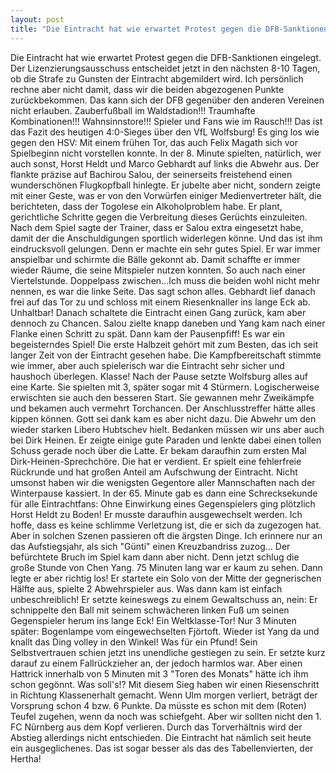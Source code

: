 ```yaml
---
layout: post
title: "Die Eintracht hat wie erwartet Protest gegen die DFB-Sanktionen eingelegt."
---
```


Die Eintracht hat wie erwartet Protest gegen die DFB-Sanktionen eingelegt. Der Lizenzierungsausschuss entscheidet jetzt in den nächsten 8-10 Tagen, ob die Strafe zu Gunsten der Eintracht abgemildert wird. Ich persönlich rechne aber nicht damit, dass wir die beiden abgezogenen Punkte zurückbekommen. Das kann sich der DFB gegenüber den anderen Vereinen nicht erlauben. Zauberfußball im Waldstadion!!! Traumhafte Kombinationen!!! Wahnsinnstore!!! Spieler und Fans wie im Rausch!!! Das ist das Fazit des heutigen 4:0-Sieges über den VfL Wolfsburg! Es ging los wie gegen den HSV: Mit einem frühen Tor, das auch Felix Magath sich vor Spielbeginn nicht vorstellen konnte. In der 8. Minute spielten, natürlich, wer auch sonst, Horst Heldt und Marco Gebhardt auf links die Abwehr aus. Der flankte präzise auf Bachirou Salou, der seinerseits freistehend einen wunderschönen Flugkopfball hinlegte. Er jubelte aber nicht, sondern zeigte mit einer Geste, was er von den Vorwürfen einiger Medienvertreter hält, die berichteten, dass der Togolese ein Alkoholproblem habe. Er plant, gerichtliche Schritte gegen die Verbreitung dieses Gerüchts einzuleiten. Nach dem Spiel sagte der Trainer, dass er Salou extra eingesetzt habe, damit der die Anschuldigungen sportlich widerlegen könne. Und das ist ihm eindrucksvoll gelungen. Denn er machte ein sehr gutes Spiel. Er war immer anspielbar und schirmte die Bälle gekonnt ab. Damit schaffte er immer wieder Räume, die seine Mitspieler nutzen konnten. So auch nach einer Viertelstunde. Doppelpass zwischen...Ich muss die beiden wohl nicht mehr nennen, es war die linke Seite. Das sagt schon alles. Gebhardt lief danach frei auf das Tor zu und schloss mit einem Riesenknaller ins lange Eck ab. Unhaltbar! Danach schaltete die Eintracht einen Gang zurück, kam aber dennoch zu Chancen. Salou zielte knapp daneben und Yang kam nach einer Flanke einen Schritt zu spät. Dann kam der Pausenpfiff! Es war ein begeisterndes Spiel! Die erste Halbzeit gehört mit zum Besten, das ich seit langer Zeit von der Eintracht gesehen habe. Die Kampfbereitschaft stimmte wie immer, aber auch spielerisch war die Eintracht sehr sicher und haushoch überlegen. Klasse! Nach der Pause setzte Wolfsburg alles auf eine Karte. Sie spielten mit 3, später sogar mit 4 Stürmern. Logischerweise erwischten sie auch den besseren Start. Sie gewannen mehr Zweikämpfe und bekamen auch vermehrt Torchancen. Der Anschlusstreffer hätte alles kippen können. Gott sei dank kam es aber nicht dazu. Die Abwehr um den wieder starken Libero Hubtschev hielt. Bedanken müssen wir uns aber auch bei Dirk Heinen. Er zeigte einige gute Paraden und lenkte dabei einen tollen Schuss gerade noch über die Latte. Er bekam daraufhin zum ersten Mal Dirk-Heinen-Sprechchöre. Die hat er verdient. Er spielt eine fehlerfreie Rückrunde und hat großen Anteil am Aufschwung der Eintracht. Nicht umsonst haben wir die wenigsten Gegentore aller Mannschaften nach der Winterpause kassiert. In der 65. Minute gab es dann eine Schrecksekunde für alle Eintrachtfans: Ohne Einwirkung eines Gegenspielers ging plötzlich Horst Heldt zu Boden! Er musste daraufhin ausgewechselt werden. Ich hoffe, dass es keine schlimme Verletzung ist, die er sich da zugezogen hat. Aber in solchen Szenen passieren oft die ärgsten Dinge. Ich erinnere nur an das Aufstiegsjahr, als sich "Günti" einen Kreuzbandriss zuzog... Der befürchtete Bruch im Spiel kam dann aber nicht. Denn jetzt schlug die große Stunde von Chen Yang. 75 Minuten lang war er kaum zu sehen. Dann legte er aber richtig los! Er startete ein Solo von der Mitte der gegnerischen Hälfte aus, spielte 2 Abwehrspieler aus. Was dann kam ist einfach unbeschreiblich! Er setzte keineswegs zu einem Gewaltschuss an, nein: Er schnippelte den Ball mit seinem schwächeren linken Fuß um seinen Gegenspieler herum ins lange Eck! Ein Weltklasse-Tor! Nur 3 Minuten später: Bogenlampe vom eingewechselten Fjörtoft. Wieder ist Yang da und knallt das Ding volley in den Winkel! Was für ein Pfund! Sein Selbstvertrauen schien jetzt ins unendliche gestiegen zu sein. Er setzte kurz darauf zu einem Fallrückzieher an, der jedoch harmlos war. Aber einen Hattrick innerhalb von 5 Minuten mit 3 "Toren des Monats" hätte ich ihm schon gegönnt. Was soll's!? Mit diesem Sieg haben wir einen Riesenschritt in Richtung Klassenerhalt gemacht. Wenn Ulm morgen verliert, beträgt der Vorsprung schon 4 bzw. 6 Punkte. Da müsste es schon mit dem (Roten) Teufel zugehen, wenn da noch was schiefgeht. Aber wir sollten nicht den 1. FC Nürnberg aus dem Kopf verlieren. Durch das Torverhältnis wird der Abstieg allerdings nicht entschieden. Die Eintracht hat nämlich seit heute ein ausgeglichenes. Das ist sogar besser als das des Tabellenvierten, der Hertha!
